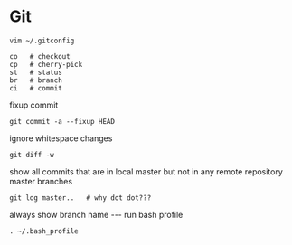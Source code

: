 # Git
    vim ~/.gitconfig
    
    co   # checkout
    cp   # cherry-pick
    st   # status
    br   # branch
    ci   # commit

fixup commit

    git commit -a --fixup HEAD

ignore whitespace changes

    git diff -w

show all commits that are in local master but not in any remote repository master branches

    git log master..   # why dot dot???

always show branch name --- run bash profile

    . ~/.bash_profile